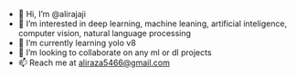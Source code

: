 - 👋 Hi, I’m @alirajaji
- 👀 I’m interested in deep learning, machine leaning, artificial inteligence, computer vision, natural language processing
- 🌱 I’m currently learning yolo v8
- 💞️ I’m looking to collaborate on any ml or dl projects
- 📫 Reach me at aliraza5466@gmail.com
